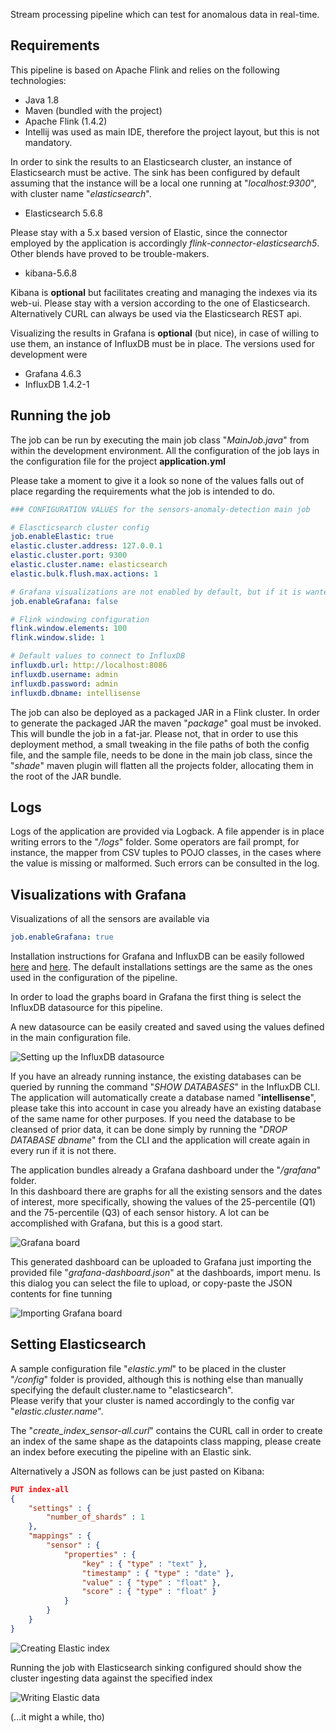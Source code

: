 Stream processing pipeline which can test for anomalous data in real-time.

## Requirements
This pipeline is based on Apache Flink and relies on the following technologies:

* Java 1.8
* Maven (bundled with the project)
* Apache Flink (1.4.2)
* Intellij was used as main IDE, therefore the project layout, but this is not mandatory.

In order to sink the results to an Elasticsearch cluster, an instance of Elasticsearch must be active.
The sink has been configured by default assuming that the instance will be a local one running at 
"*localhost:9300*", with cluster name "*elasticsearch*".

* Elasticsearch 5.6.8

Please stay with a 5.x based version of Elastic, since the connector employed by the application is 
accordingly *flink-connector-elasticsearch5*. Other blends have proved to be trouble-makers. 

* kibana-5.6.8

Kibana is **optional** but facilitates creating and managing the indexes via its web-ui.
Please stay with a version according to the one of Elasticsearch.  
Alternatively CURL can always be used via the Elasticsearch REST api.

Visualizing the results in Grafana is **optional** (but nice), in case of willing to use them, an instance of InfluxDB
must be in place. The versions used for development were

* Grafana 4.6.3
* InfluxDB 1.4.2-1

## Running the job

The job can be run by executing the main job class "*MainJob.java*" from within the development environment.
All the configuration of the job lays in the configuration file for the project **application.yml**  

Please take a moment to give it a look so none of the values falls out of place regarding the requirements
what the job is intended to do.

```yaml
### CONFIGURATION VALUES for the sensors-anomaly-detection main job

# Elascticsearch cluster config
job.enableElastic: true
elastic.cluster.address: 127.0.0.1
elastic.cluster.port: 9300
elastic.cluster.name: elasticsearch
elastic.bulk.flush.max.actions: 1

# Grafana visualizations are not enabled by default, but if it is wanted, InfluxDB must be in place too
job.enableGrafana: false

# Flink windowing configuration
flink.window.elements: 100
flink.window.slide: 1

# Default values to connect to InfluxDB
influxdb.url: http://localhost:8086
influxdb.username: admin
influxdb.password: admin
influxdb.dbname: intellisense
```  


The job can also be deployed as a packaged JAR in a Flink cluster. In order to generate the packaged JAR the maven
"*package*" goal must be invoked.
This will bundle the job in a fat-jar. Please not, that in order to use this deployment method, a small tweaking in the
file paths of both the config file, and the sample file, needs to be done in the main job class, since the "*shade*"
maven plugin will flatten all the projects folder, allocating them in the root of the JAR bundle.

## Logs

Logs of the application are provided via Logback. A file appender is in place writing errors to the "*/logs*" folder.
Some operators are fail prompt, for instance, the mapper from CSV tuples to POJO classes, in the cases where
the value is missing or malformed. Such errors can be consulted in the log.

## Visualizations with Grafana

Visualizations of all the sensors are available via
```yaml
job.enableGrafana: true
```

Installation instructions for Grafana and InfluxDB can be easily followed [here](http://docs.grafana.org/installation/)
and [here](http://docs.influxdata.com/influxdb/v0.9/introduction/installation/).
The default installations settings are the same as the ones used in the configuration of the pipeline.

In order to load the graphs board in Grafana the first thing is select the InfluxDB datasource for this pipeline.

A new datasource can be easily created and saved using the values defined in the main configuration file.

![Setting up the InfluxDB datasource](doc/setup_grafana_datasource.PNG)

If you have an already running instance, the existing databases can be queried by running the command 
"*SHOW DATABASES*" in the InfluxDB CLI.
The application will automatically create a database named "**intellisense**", please take this into account in case
you already have an existing database of the same name for other purposes.
If you need the database to be cleansed of prior data, it can be done simply by running the 
"*DROP DATABASE dbname*" from the CLI and the application will create again in every run if it is not there.  
  
The application bundles already a Grafana dashboard under the "*/grafana*" folder.  
In this dashboard there are graphs for all the existing sensors and the dates of interest, 
more specifically, showing the values of the 25-percentile (Q1) and the 75-percentile (Q3) of each sensor history.
A lot can be accomplished with Grafana, but this is a good start.

![Grafana board](doc/grafana_board.PNG)

This generated dashboard can be uploaded to Grafana just importing the provided file "*grafana-dashboard.json*" 
at the dashboards, import menu. Is this dialog you can select the file to upload, or copy-paste the JSON contents
for fine tunning

![Importing Grafana board](doc/grafana_import.PNG)

## Setting Elasticsearch

A sample configuration file "*elastic.yml*" to be placed in the cluster "*/config*" folder is provided, 
although this is nothing else than manually specifying the default cluster.name to "elasticsearch".  
Please verify that your cluster is named accordingly to the config var "*elastic.cluster.name*".

The "*create_index_sensor-all.curl*" contains the CURL call in order to create an index of the same shape as
the datapoints class mapping, please create an index before executing the pipeline with an Elastic sink.

Alternatively a JSON as follows can be just pasted on Kibana:

```json
PUT index-all
{
    "settings" : {
        "number_of_shards" : 1
    },
    "mappings" : {
        "sensor" : {
            "properties" : {
                "key" : { "type" : "text" },
                "timestamp" : { "type" : "date" },
                "value" : { "type" : "float" },
                "score" : { "type" : "float" }
            }
        }
    }
}
```
![Creating Elastic index](doc/setup_kibana_index.PNG)

Running the job with Elasticsearch sinking configured should show the cluster ingesting data against the specified 
index

![Writing Elastic data](doc/elastic_index_sinking.PNG)

(...it might a while, tho)



